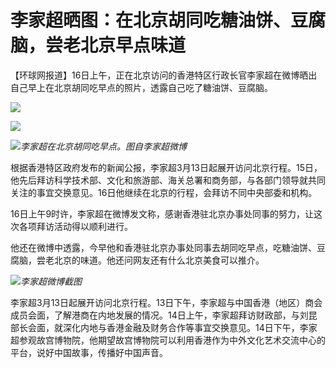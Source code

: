 # 李家超晒图：在北京胡同吃糖油饼、豆腐脑，尝老北京早点味道

【环球网报道】16日上午，正在北京访问的香港特区行政长官李家超在微博晒出自己早上在北京胡同吃早点的照片，透露自己吃了糖油饼、豆腐脑。

![](https://inews.gtimg.com/om_bt/OjkiCkxc1lf2nyNTslXNJhn2hT0JnEJWulhAQAyCSSUAsAA/1000)

![](https://inews.gtimg.com/om_bt/OpLIlQ6-uTLc3bMlCYlfIPu9QUDkGkbEIqCVcUOKL6vKsAA/1000)

![](https://inews.gtimg.com/om_bt/O-xY8VgN9OSSB3jM_jr9_S-ASMa528IdiRbXfuxusLBmsAA/1000)_李家超在北京胡同吃早点。图自李家超微博_

根据香港特区政府发布的新闻公报，李家超3月13日起展开访问北京行程。15日，他先后拜访科学技术部、文化和旅游部、海关总署和商务部，与各部门领导就共同关注的事宜交换意见。16日他继续在北京的行程，会拜访不同中央部委和机构。

16日上午9时许，李家超在微博发文称，感谢香港驻北京办事处同事的努力，让这次各项拜访活动得以顺利进行。

他还在微博中透露，今早他和香港驻北京办事处同事去胡同吃早点，吃糖油饼、豆腐脑，尝老北京的味道。他还问网友还有什么北京美食可以推介。

![](https://inews.gtimg.com/om_bt/OCWyBzKA0TiISyq3tyaRT3cK1x-dGxDwj0mfmpNyicGRAAA/1000)_李家超微博截图_

李家超3月13日起展开访问北京行程。13日下午，李家超与中国香港（地区）商会成员会面，了解港商在内地发展的情况。14日上午，李家超拜访财政部，与刘昆部长会面，就深化内地与香港金融及财务合作等事宜交换意见。14日下午，李家超参观故宫博物院，他期望故宫博物院可以利用香港作为中外文化艺术交流中心的平台，说好中国故事，传播好中国声音。

